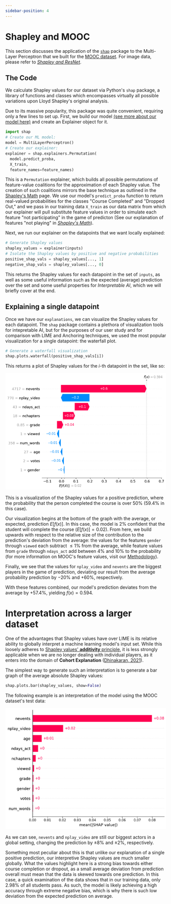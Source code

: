 ```yaml
---
sidebar-position: 4 
---
```

# Shapley and MOOC
This section discusses the application of the [```shap```](https://shap.readthedocs.io/en/latest/) package to the Multi-Layer Perceptron that we built for the [MOOC dataset](../Methodology/MOOC.md). For image data, please refer to [*Shapley and ResNet*](./Shapley%20and%20Resnet.md).

## The Code
We calculate Shapley values for our dataset via Python's ```shap``` package, a library of functions and classes which encompasses virtually all possible variations upon Lloyd Shapley's original analysis. 

Due to its massive popularity, this package was quite convenient, requiring only a few lines to set up. First, we build our model [(see more about our model here)](../Methodology/MOOC.md) and create an Explainer object for it.
```Python
import shap
# Create our ML model:
model = MultiLayerPerceptron()
# Create our explainer:
explainer = shap.explainers.Permutation(
  model.predict_proba, 
  X_train, 
  feature_names=feature_names)
```
This is a ```Permutation``` explainer, which builds all possible permutations of feature-value coalitions for the approximation of each Shapley value. The creation of such coalitions mirrors the base technique as outlined in the [Shapley's Math](./Shapley's%20Math.md) page.
We use our model's ```predict_proba``` function to return real-valued probabilities for the classes "Course Completed" and "Dropped Out," and we pass in our training data ```X_train``` as our data matrix from which our explainer will pull substitute feature values in order to simulate each feature "not participating" in the game of predicton (See our explanation of features "not playing" in [*Shapley's Math*](./Shapley's%20Math.md)).

Next, we run our explainer on the datapoints that we want locally explained:
```Python
# Generate Shapley values
shapley_values = explainer(inputs)
# Isolate the Shapley values by positive and negative probabilities
positive_shap_vals = shapley_values[..., 1] 
negative_shap_vals = shapley_values[..., 0]
```
This returns the Shapley values for each datapoint in the set of ```inputs```, as well as some useful information such as the expected (average) prediction over the set and some useful properties for *Interpretable AI*, which we will briefly cover at the end.

## Explaining a single datapoint
Once we have our ```explanations```, we can visualize the Shapley values for each datapoint. The ```shap``` package contains a plethora of visualization tools for intepretable AI, but for the purposes of our user study and for comparison with LIME and Anchoring techniques, we used the most popular visualization for a single datapoint: the waterfall plot.
```Python
# Generate a waterfall visualization
shap.plots.waterfall(positive_shap_vals[i])
```
This returns a plot of Shapley values for the $i$-th datapoint in the set, like so:

![Waterfall plot of Shapley values for a datapoint i](/img/shap_mooc_tp0.png)

This is a visualization of the Shapley values for a positive prediction, where the probability that the person completed the course is over $50\%$ ($59.4\%$ in this case).

Our visualization begins at the bottom of the graph with the average, or expected, prediction $E[f(x)]$. In this case, the model is $2\%$ confident that the student will complete the course ($E[f(x)] = 0.02$). From here, we build upwards with respect to the relative size of the contribution to the prediction's deviation from the average: the values for the features ```gender``` through ```viewed``` each subtract $\le 1\%$ from the average, while feature values from ```grade``` through ```ndays_act``` add between $4\%$ and $10\%$ to the probability (for more information on MOOC's feature values, visit our [Methodology](../Methodology/MOOC.md)). 

Finally, we see that the values for ```nplay_video``` and ```nevents``` are the biggest players in the game of prediction, deviating our result from the average probability prediction by $-20\%$ and $+60\%$, respectively.

With these features combined, our model's prediction deviates from the average by $+57.4\%$, yielding $f(x) = 0.594$.

# Interpretation across a larger dataset
One of the advantages that Shapley values have over LIME is its relative ability to globally interpret a machine learning model's input set. While this loosely adheres to [Shapley values' **additivity** principle](./Shapley's%20Math.md), it is less strongly applicable when we are no longer dealing with individual players, as it enters into the domain of **Cohort Explanation** ([Dhinakaran, 2021](https://towardsdatascience.com/a-look-into-global-cohort-and-local-model-explainability-973bd449969f)).

The simplest way to generate such an interpretation is to generate a bar graph of the average absolute Shapley values:
```Python
shap.plots.bar(shapley_values, show=False)
```
The following example is an interpretation of the model using the MOOC dataset's test data:

![Interpretation of multi-layer perceptron on MOOC test data](/img/shap_mooc_overall.png)

As we can see, ```nevents``` and ```nplay_video``` are still our biggest actors in a global setting, changing the prediction by $\pm 8\%$ and $\pm 2\%$, respectively. 

Something  most peculiar about this is that unlike our explanation of a single positive prediction, our interpretive Shapley values are much smaller globally. What the values highlight here is a strong bias towards either course completion or dropout, as a small average deviation from prediction overall must mean that the data is skewed towards one prediction. In this case, a quick examination of the data shows that in our training data, only $2.98\%$ of all students pass. As such, the model is likely achieving a high accuracy through extreme negative bias, which is why there is such low deviation from the expected prediction on average.
